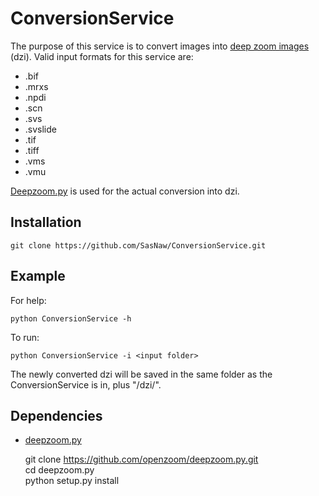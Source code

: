 # ConversionService
The purpose of this service is to convert images into [deep zoom images](https://msdn.microsoft.com/en-us/library/cc645077(v=vs.95).aspx) (dzi). Valid input formats for this service are:
* .bif
* .mrxs
* .npdi
* .scn
* .svs
* .svslide
* .tif
* .tiff
* .vms
* .vmu

[Deepzoom.py](https://github.com/openzoom/deepzoom.py) is used for the actual conversion into dzi.

## Installation
    git clone https://github.com/SasNaw/ConversionService.git

## Example
For help:

    python ConversionService -h

To run:

    python ConversionService -i <input folder>
    
The newly converted dzi will be saved in the same folder as the ConversionService is in, plus "/dzi/".

## Dependencies
- [deepzoom.py](https://github.com/openzoom/deepzoom.py)

    git clone https://github.com/openzoom/deepzoom.py.git<br>
    cd deepzoom.py<br>
    python setup.py install

